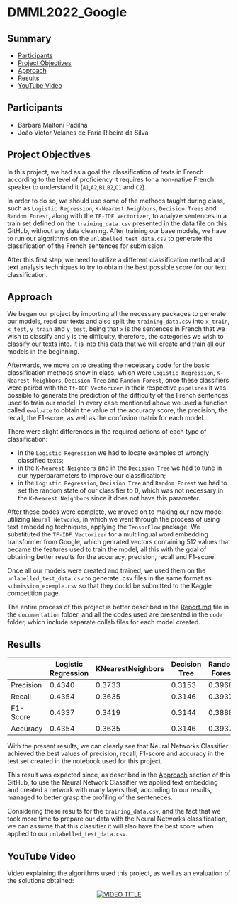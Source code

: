 # DMML2022_Google

## Summary
* [Participants](https://github.com/Barbara-Padilha/DMML2022_Google#participants)
* [Project Objectives](https://github.com/Barbara-Padilha/DMML2022_Google#project-objectives)
* [Approach](https://github.com/Barbara-Padilha/DMML2022_Google#approach)
* [Results](https://github.com/Barbara-Padilha/DMML2022_Google#results)
* [YouTube Video](https://github.com/Barbara-Padilha/DMML2022_Google#youtube-video)

## Participants
 * Bárbara Maltoni Padilha
 * João Victor Velanes de Faria Ribeira da Silva
 
## Project Objectives

In this project, we had as a goal the classification of texts in French according to the level of proficiency it requires for a non-native French speaker to understand it (`A1`,`A2`,`B1`,`B2`,`C1` and `C2`).

In order to do so, we should use some of the methods taught during class, such as `Logistic Regression`, `K-Nearest Neighbors`, `Decision Trees` and `Random Forest`, along with the `TF-IDF Vectorizer`, to analyze sentences in a train set defined on the `training_data.csv` presented in the data file on this GitHub, without any data cleaning. After training our base models, we have to run our algorithms on the `unlabelled_test_data.csv` to generate the classification of the French sentences for submission. 

After this first step, we need to utilize a different classification method and text analysis techniques to try to obtain the best possible score for our text classification. 
 
## Approach
We began our project by importing all the necessary packages to generate our models, read our texts and also split the `training_data.csv` into `x_train`, `x_test`, `y_train` and `y_test`, being that `x` is the sentences in French that we wish to classify and `y` is the difficulty, therefore, the categories we wish to classify our texts into. It is into this data that we will create and train all our models in the beginning.

Afterwards, we move on to creating the necessary code for the basic classification methods show in class, which were `Logistic Regression`, `K-Nearest Neighbors`, `Decision Tree` and `Random Forest`, once these classifiers were paired with the `Tf-IDF Vectorizer` in their respective `pipelines` it was possible to generate the prediction of the difficulty of the French sentences used to train our model. In every case mentioned above we used a function called `evaluate` to obtain the value of the accuracy score, the precision, the recall, the F1-score, as well as the confusion matrix for each model.

There were slight differences in the required actions of each type of classification:
- in the `Logistic Regression` we had to locate examples of wrongly classified texts;
- in the `K-Nearest Neighbors` and in the `Decision Tree` we had to tune in our hyperparameters to improve our classification;
- in the `Logistic Regression`, `Decision Tree` and `Random Forest` we had to set the random state of our classifier to 0, which was not necessary in the `K-Nearest Neighbors` since it does not have this parameter.

After these codes were complete, we moved on to making our new model utilizing `Neural Networks`, in which we went through the process of using text embedding techniques, applying the `TensorFlow` package. We substituted the `TF-IDF Vectorizer` for a multilingual word embedding transformer from Google, which genrated vectors containing 512 values that became the features used to train the model, all this with the goal of obtaining better results for the accuracy, precision, recall and F1-score.

Once all our models were created and trained, we used them on the `unlabelled_test_data.csv` to generate .csv files in the same format as `submission_exemple.csv` so that they could be submitted to the Kaggle competition page.

The entire process of this project is better described in the [Report.md](https://github.com/Barbara-Padilha/DMML2022_Google/blob/main/documentation/Report.md) file in the `documentation` folder, and all the codes used are presented in the `code` folder, which include separate collab files for each model created.

## Results
|  | Logistic Regression | KNearestNeighbors | Decision Tree | Random Forest | Neural Networks |
| ------------- | ------------- | ------------- |------------- |------------- |------------- |
| Precision | 0.4340 | 0.3733	 | 0.3153 | 0.3968	 | 0.5372 |
| Recall  | 0.4354 | 0.3635	 | 0.3146 | 0.3937	| 0.5365 |
| F1-Score  | 0.4337 | 0.3419 | 0.3144	 | 0.3888	| 0.5254 |
| Accuracy  | 0.4354 | 0.3635	 | 0.3146	 | 0.3937 | 0.5365 |

With the present results, we can clearly see that Neural Networks Classifier achieved the best values of precision, recall, F1-score and accuracy in the test set created in the notebook used for this project.

This result was expected since, as described in the [Approach](https://github.com/Barbara-Padilha/DMML2022_Google#approach) section of this GitHub, to use the Neural Network Classifier we applied text embedding and created a network with many layers that, according to our results, managed to better grasp the profiling of the senteneces. 

Considering these results for the `training_data.csv`, and the fact that we took more time to prepare our data with the Neural Networks classification, we can assume that this classifier it will also have the best score when applied to our `unlabelled_test_data.csv`.

## YouTube Video
Video explaining the algorithms used this project, as well as an evaluation of the solutions obtained:

<div align="center">
  <a [nome do video](link do unlisted video)></a>
  <a href="https://www.youtube.com/watch?v=VIDEO ID"><img src="https://img.youtube.com/vi/VIDEO ID/0.jpg" alt="VIDEO TITLE"></a>
</div>
